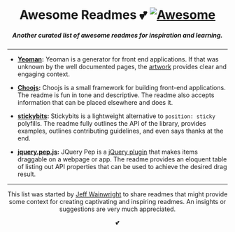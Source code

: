 <h1 align="center">Awesome Readmes 💕 <a href="https://github.com/sindresorhus/awesome"><img alt="Awesome" src="https://cdn.rawgit.com/sindresorhus/awesome/d7305f38d29fed78fa85652e3a63e154dd8e8829/media/badge.svg" /></a></h1>
<h5 align="center">Another curated list of awesome readmes for inspiration and learning.</h5>

---

-  **[Yeoman](https://github.com/yeoman/yeoman):** Yeoman is a generator for front end applications. If that was unknown by the well documented pages, the [artwork](https://github.com/yeoman/media) provides clear and engaging context. 

-  **[Choojs](https://github.com/choojs/choo):** Choojs is a small framework for building front-end applications. The readme is fun in tone and descriptive. The readme also accepts information that can be placed elsewhere and does it.

- **[stickybits](https://github.com/dollarshaveclub/stickybits):** Stickybits is a lightweight alternative to `position: sticky` polyfills. The readme fully outlines the API of the library, provides examples, outlines contributing guidelines, and even says thanks at the end.

-  **[jquery.pep.js](https://github.com/briangonzalez/jquery.pep.js):** JQuery Pep is a [jQuery plugin](https://plugins.jquery.com/) that makes items draggable on a webpage or app. The readme provides an eloquent table of listing out API properties that can be used to achieve the desired drag result.

---

<p align="center">This list was started by <a href="https://github.com/yowainwright">Jeff Wainwright</a> to share readmes that might provide some context for creating captivating and inspiring readmes. An insights or suggestions are very much appreciated.</p>

<p align="center">💕</p>


